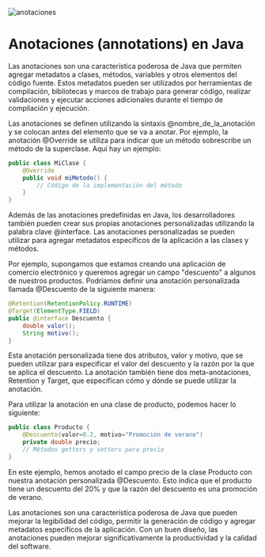 ![anotaciones](https://user-images.githubusercontent.com/75398496/233711613-698ee2c6-6113-438c-b028-c3969cc67222.png)

# Anotaciones (annotations) en Java
Las anotaciones son una característica poderosa de Java que permiten agregar metadatos a clases, métodos, variables y otros elementos del código fuente. Estos metadatos pueden ser utilizados por herramientas de compilación, bibliotecas y marcos de trabajo para generar código, realizar validaciones y ejecutar acciones adicionales durante el tiempo de compilación y ejecución.

Las anotaciones se definen utilizando la sintaxis @nombre_de_la_anotación y se colocan antes del elemento que se va a anotar. Por ejemplo, la anotación @Override se utiliza para indicar que un método sobrescribe un método de la superclase. Aquí hay un ejemplo:

```java
public class MiClase {
    @Override
    public void miMetodo() {
        // Código de la implementación del método
    }
}
```

Además de las anotaciones predefinidas en Java, los desarrolladores también pueden crear sus propias anotaciones personalizadas utilizando la palabra clave @interface. Las anotaciones personalizadas se pueden utilizar para agregar metadatos específicos de la aplicación a las clases y métodos.

Por ejemplo, supongamos que estamos creando una aplicación de comercio electrónico y queremos agregar un campo "descuento" a algunos de nuestros productos. Podríamos definir una anotación personalizada llamada @Descuento de la siguiente manera:

```java
@Retention(RetentionPolicy.RUNTIME)
@Target(ElementType.FIELD)
public @interface Descuento {
    double valor();
    String motivo();
}
```

Esta anotación personalizada tiene dos atributos, valor y motivo, que se pueden utilizar para especificar el valor del descuento y la razón por la que se aplica el descuento. La anotación también tiene dos meta-anotaciones, Retention y Target, que especifican cómo y dónde se puede utilizar la anotación.

Para utilizar la anotación en una clase de producto, podemos hacer lo siguiente:

```java
public class Producto {
    @Descuento(valor=0.2, motivo="Promoción de verano")
    private double precio;
    // Métodos getters y setters para precio
}
```

En este ejemplo, hemos anotado el campo precio de la clase Producto con nuestra anotación personalizada @Descuento. Esto indica que el producto tiene un descuento del 20% y que la razón del descuento es una promoción de verano.

Las anotaciones son una característica poderosa de Java que pueden mejorar la legibilidad del código, permitir la generación de código y agregar metadatos específicos de la aplicación. Con un buen diseño, las anotaciones pueden mejorar significativamente la productividad y la calidad del software.
